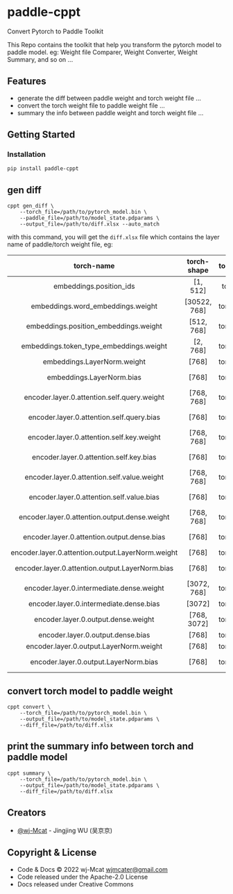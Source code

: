 # paddle-cppt

Convert Pytorch to Paddle Toolkit

This Repo contains the toolkit that help you transform the pytorch model to paddle model. eg: Weight file Comparer, Weight Converter, Weight Summary, and so on ...

## Features

* generate the diff between paddle weight and torch weight file ...
* convert the torch weight file to paddle weight file ...
* summary the info between paddle weight and torch weight file ...

## Getting Started

### Installation

```shell
pip install paddle-cppt
```

## gen diff

```shell
cppt gen_diff \
    --torch_file=/path/to/pytorch_model.bin \
    --paddle_file=/path/to/model_state.pdparams \
    --output_file=/path/to/diff.xlsx --auto_match
```
with this command, you will get the `diff.xlsx` file which contains the layer name of paddle/torch weight file, eg: 

|                     torch-name                    |  torch-shape |  torch-dtype  |   torch-type  |                 paddle-name                | paddle-shape |  paddle-dtype  |  paddle-type  |
|:-------------------------------------------------:|:------------:|:-------------:|:-------------:|:------------------------------------------:|:------------:|:--------------:|:-------------:|
| embeddings.position_ids                           | [1, 512]     | torch.int64   | embedding     | embeddings.word_embeddings.weight          | [30522, 768] | paddle.float32 | embedding     |
| embeddings.word_embeddings.weight                 | [30522, 768] | torch.float32 | embedding     | embeddings.position_embeddings.weight      | [512, 768]   | paddle.float32 | embedding     |
| embeddings.position_embeddings.weight             | [512, 768]   | torch.float32 | embedding     | embeddings.token_type_embeddings.weight    | [2, 768]     | paddle.float32 | embedding     |
| embeddings.token_type_embeddings.weight           | [2, 768]     | torch.float32 | embedding     | embeddings.layer_norm.weight               | [768]        | paddle.float32 | embedding     |
| embeddings.LayerNorm.weight                       | [768]        | torch.float32 | embedding     | embeddings.layer_norm.bias                 | [768]        | paddle.float32 | embedding     |
| embeddings.LayerNorm.bias                         | [768]        | torch.float32 | embedding     | encoder.layers.0.self_attn.q_proj.weight   | [768, 768]   | paddle.float32 | linear-weight |
| encoder.layer.0.attention.self.query.weight       | [768, 768]   | torch.float32 | linear-weight | encoder.layers.0.self_attn.q_proj.bias     | [768]        | paddle.float32 | linear-bias   |
| encoder.layer.0.attention.self.query.bias         | [768]        | torch.float32 | linear-bias   | encoder.layers.0.self_attn.k_proj.weight   | [768, 768]   | paddle.float32 | linear-weight |
| encoder.layer.0.attention.self.key.weight         | [768, 768]   | torch.float32 | linear-weight | encoder.layers.0.self_attn.k_proj.bias     | [768]        | paddle.float32 | linear-bias   |
| encoder.layer.0.attention.self.key.bias           | [768]        | torch.float32 | linear-bias   | encoder.layers.0.self_attn.v_proj.weight   | [768, 768]   | paddle.float32 | linear-weight |
| encoder.layer.0.attention.self.value.weight       | [768, 768]   | torch.float32 | linear-weight | encoder.layers.0.self_attn.v_proj.bias     | [768]        | paddle.float32 | linear-bias   |
| encoder.layer.0.attention.self.value.bias         | [768]        | torch.float32 | linear-bias   | encoder.layers.0.self_attn.out_proj.weight | [768, 768]   | paddle.float32 | linear-weight |
| encoder.layer.0.attention.output.dense.weight     | [768, 768]   | torch.float32 | linear-weight | encoder.layers.0.self_attn.out_proj.bias   | [768]        | paddle.float32 | linear-bias   |
| encoder.layer.0.attention.output.dense.bias       | [768]        | torch.float32 | linear-bias   | encoder.layers.0.linear1.weight            | [768, 3072]  | paddle.float32 | linear-weight |
| encoder.layer.0.attention.output.LayerNorm.weight | [768]        | torch.float32 | norm          | encoder.layers.0.linear1.bias              | [3072]       | paddle.float32 | linear-bias   |
| encoder.layer.0.attention.output.LayerNorm.bias   | [768]        | torch.float32 | norm          | encoder.layers.0.linear2.weight            | [3072, 768]  | paddle.float32 | linear-weight |
| encoder.layer.0.intermediate.dense.weight         | [3072, 768]  | torch.float32 | linear-weight | encoder.layers.0.linear2.bias              | [768]        | paddle.float32 | linear-bias   |
| encoder.layer.0.intermediate.dense.bias           | [3072]       | torch.float32 | linear-bias   | encoder.layers.0.norm1.weight              | [768]        | paddle.float32 | norm          |
| encoder.layer.0.output.dense.weight               | [768, 3072]  | torch.float32 | linear-weight | encoder.layers.0.norm1.bias                | [768]        | paddle.float32 | norm          |
| encoder.layer.0.output.dense.bias                 | [768]        | torch.float32 | linear-bias   | encoder.layers.0.norm2.weight              | [768]        | paddle.float32 | norm          |
| encoder.layer.0.output.LayerNorm.weight           | [768]        | torch.float32 | norm          | encoder.layers.0.norm2.bias                | [768]        | paddle.float32 | norm          |
| encoder.layer.0.output.LayerNorm.bias             | [768]        | torch.float32 | norm          | encoder.layers.1.self_attn.q_proj.weight   | [768, 768]   | paddle.float32 | linear-weight |



## convert torch model to paddle weight

```shell
cppt convert \
    --torch_file=/path/to/pytorch_model.bin \
    --output_file=/path/to/model_state.pdparams \
    --diff_file=/path/to/diff.xlsx
```

## print the summary info between torch and paddle model

```shell
cppt summary \
    --torch_file=/path/to/pytorch_model.bin \
    --output_file=/path/to/model_state.pdparams \
    --diff_file=/path/to/diff.xlsx
```

## Creators

- [@wj-Mcat](https://github.com/wj-Mcat) - Jingjing WU (吴京京)

## Copyright & License

- Code & Docs © 2022 wj-Mcat <wjmcater@gmail.com>
- Code released under the Apache-2.0 License
- Docs released under Creative Commons

